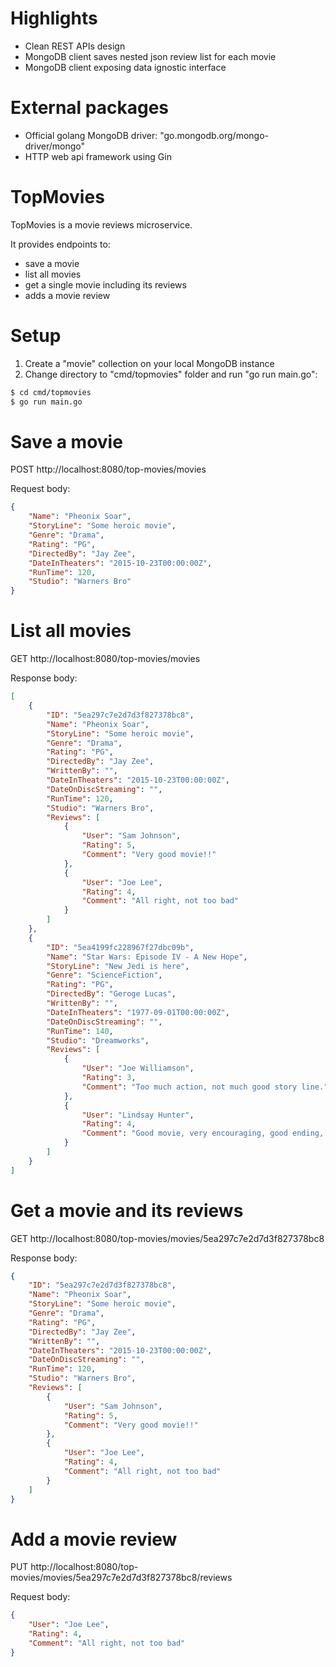 # Highlights
- Clean REST APIs design
- MongoDB client saves nested json review list for each movie
- MongoDB client exposing data ignostic interface

# External packages
- Official golang MongoDB driver: "go.mongodb.org/mongo-driver/mongo"
- HTTP web api framework using Gin

# TopMovies
TopMovies is a movie reviews microservice. 

It provides endpoints to:
- save a movie
- list all movies
- get a single movie including its reviews
- adds a movie review

# Setup
1. Create a "movie" collection on your local MongoDB instance
2. Change directory to "cmd/topmovies" folder and run "go run main.go":
```bash
$ cd cmd/topmovies
$ go run main.go
```

# Save a movie
POST http://localhost:8080/top-movies/movies

Request body:
```json
{
	"Name": "Pheonix Soar",
	"StoryLine": "Some heroic movie",
	"Genre": "Drama",
	"Rating": "PG",
	"DirectedBy": "Jay Zee",
	"DateInTheaters": "2015-10-23T00:00:00Z",
	"RunTime": 120,
	"Studio": "Warners Bro"
}
```

# List all movies
GET http://localhost:8080/top-movies/movies

Response body:
```json
[
    {
        "ID": "5ea297c7e2d7d3f827378bc8",
        "Name": "Pheonix Soar",
        "StoryLine": "Some heroic movie",
        "Genre": "Drama",
        "Rating": "PG",
        "DirectedBy": "Jay Zee",
        "WrittenBy": "",
        "DateInTheaters": "2015-10-23T00:00:00Z",
        "DateOnDiscStreaming": "",
        "RunTime": 120,
        "Studio": "Warners Bro",
        "Reviews": [
            {
                "User": "Sam Johnson",
                "Rating": 5,
                "Comment": "Very good movie!!"
            },
            {
                "User": "Joe Lee",
                "Rating": 4,
                "Comment": "All right, not too bad"
            }
        ]
    },
    {
        "ID": "5ea4199fc228967f27dbc09b",
        "Name": "Star Wars: Episode IV - A New Hope",
        "StoryLine": "New Jedi is here",
        "Genre": "ScienceFiction",
        "Rating": "PG",
        "DirectedBy": "Geroge Lucas",
        "WrittenBy": "",
        "DateInTheaters": "1977-09-01T00:00:00Z",
        "DateOnDiscStreaming": "",
        "RunTime": 140,
        "Studio": "Dreamworks",
        "Reviews": [
            {
                "User": "Joe Williamson",
                "Rating": 3,
                "Comment": "Too much action, not much good story line."
            },
            {
                "User": "Lindsay Hunter",
                "Rating": 4,
                "Comment": "Good movie, very encouraging, good ending, like it!"
            }
        ]
    }
]
```

# Get a movie and its reviews
GET http://localhost:8080/top-movies/movies/5ea297c7e2d7d3f827378bc8

Response body:
```json
{
    "ID": "5ea297c7e2d7d3f827378bc8",
    "Name": "Pheonix Soar",
    "StoryLine": "Some heroic movie",
    "Genre": "Drama",
    "Rating": "PG",
    "DirectedBy": "Jay Zee",
    "WrittenBy": "",
    "DateInTheaters": "2015-10-23T00:00:00Z",
    "DateOnDiscStreaming": "",
    "RunTime": 120,
    "Studio": "Warners Bro",
    "Reviews": [
        {
            "User": "Sam Johnson",
            "Rating": 5,
            "Comment": "Very good movie!!"
        },
        {
            "User": "Joe Lee",
            "Rating": 4,
            "Comment": "All right, not too bad"
        }
    ]
}
```

# Add a movie review
PUT http://localhost:8080/top-movies/movies/5ea297c7e2d7d3f827378bc8/reviews

Request body:
```json
{
	"User": "Joe Lee",
	"Rating": 4,
	"Comment": "All right, not too bad"
}
```